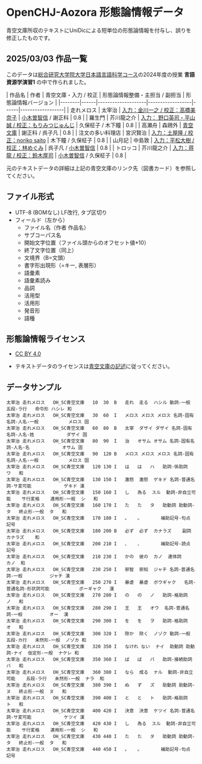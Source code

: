 # OpenCHJ-Aozora 形態論情報データ
青空文庫所収のテキストにUniDicによる短単位の形態論情報を付与し、誤りを修正したものです。

## 2025/03/03 作品一覧
このデータは[総合研究大学院大学日本語言語科学コース](https://www.soken.ac.jp/prog/jls/)の2024年度の授業 **言語資源学演習1** の中で作られました。

| 作品名 | 作者 | 青空文庫・入力 / 校正 | 形態論情報整備・主担当 / 副担当 | 形態論情報バージョン |
|--------|------|--------------------|------------------|------|------------------|
| 走れメロス | 太宰治 | [入力：金川一之 / 校正：高橋美奈子](https://www.aozora.gr.jp/cards/000035/card1567.html) | [小木曽智信](https://researchmap.jp/togiso) / 謝正科 | 0.8 |
| 羅生門 | 芥川龍之介 | [入力：	野口英司・平山誠 / 校正：もりみつじゅんじ](https://www.aozora.gr.jp/cards/000879/card127.html) | 久保柾子 / 木下瞳 | 0.8 |
| 高瀬舟 | 森鴎外 | [青空文庫](https://www.aozora.gr.jp/cards/000129/card691.html) | 謝正科 / 呉子凡 | 0.8 |
| 注文の多い料理店 | 宮沢賢治 | [入力：土屋隆 / 校正：noriko saito](https://www.aozora.gr.jp/cards/000081/card43754.html) | 木下瞳 / 久保柾子 | 0.8 |
| 山月記 | 中島敦 | [入力：平松大樹 / 校正：林めぐみ](https://www.aozora.gr.jp/cards/000119/card624.html) | 呉子凡 /  [小木曽智信](https://researchmap.jp/togiso) | 0.8 |
| トロッコ | 芥川龍之介 | [入力：蒋龍 / 校正：鈴木厚司](https://www.aozora.gr.jp/cards/000879/card43016.html) |  [小木曽智信](https://researchmap.jp/togiso) / 久保柾子 | 0.8 |

元のテキストデータの詳細は上記の青空文庫のリンク先（図書カード）を参照してください。

## ファイル形式
- UTF-8 (BOMなし) LF改行, タブ区切り
- フィールド（左から）
  - ファイル名（作者 作品名）
  - サブコーパス名
  - 開始文字位置（ファイル頭からのオフセット値*10）
  - 終了文字位置（同上）
  - 文境界（B=文頭）
  - 書字形出現形（=キー, 表層形）
  - 語彙素
  - 語彙素読み
  - 品詞
  - 活用型
  - 活用形
  - 発音形
  - 語種

## 形態論情報ライセンス
- [CC BY 4.0](https://creativecommons.org/licenses/by/4.0/)

- テキストデータのライセンスは[青空文庫の記述](https://www.aozora.gr.jp/guide/kijyunn.html)に従ってください。

## データサンプル
```
太宰治 走れメロス	OH_SC青空文庫	10	30	B	走れ	走る	ハシル	動詞-一般	五段-ラ行	命令形	ハシレ	和
太宰治 走れメロス	OH_SC青空文庫	30	60	I	メロス	メロス	メロス	名詞-固有名詞-人名-一般			メロス	固
太宰治 走れメロス	OH_SC青空文庫	60	80	B	太宰	ダザイ	ダザイ	名詞-固有名詞-人名-姓			ダザイ	固
太宰治 走れメロス	OH_SC青空文庫	80	90	I	治	オサム	オサム	名詞-固有名詞-人名-名			オサム	固
太宰治 走れメロス	OH_SC青空文庫	90	120	B	メロス	メロス	メロス	名詞-固有名詞-人名-一般			メロス	固
太宰治 走れメロス	OH_SC青空文庫	120	130	I	は	は	ハ	助詞-係助詞			ワ	和
太宰治 走れメロス	OH_SC青空文庫	130	150	I	激怒	激怒	ゲキド	名詞-普通名詞-サ変可能			ゲキド	漢
太宰治 走れメロス	OH_SC青空文庫	150	160	I	し	為る	スル	動詞-非自立可能	サ行変格	連用形-一般	シ	和
太宰治 走れメロス	OH_SC青空文庫	160	170	I	た	た	タ	助動詞	助動詞-タ	終止形-一般	タ	和
太宰治 走れメロス	OH_SC青空文庫	170	180	I	。	。		補助記号-句点				記号
太宰治 走れメロス	OH_SC青空文庫	180	200	B	必ず	必ず	カナラズ	副詞			カナラズ	和
太宰治 走れメロス	OH_SC青空文庫	200	210	I	、	、		補助記号-読点				記号
太宰治 走れメロス	OH_SC青空文庫	210	230	I	かの	彼の	カノ	連体詞			カノ	和
太宰治 走れメロス	OH_SC青空文庫	230	250	I	邪智	邪知	ジャチ	名詞-普通名詞-一般			ジャチ	漢
太宰治 走れメロス	OH_SC青空文庫	250	270	I	暴虐	暴虐	ボウギャク	名詞-普通名詞-形状詞可能			ボーギャク	漢
太宰治 走れメロス	OH_SC青空文庫	270	280	I	の	の	ノ	助詞-格助詞			ノ	和
太宰治 走れメロス	OH_SC青空文庫	280	290	I	王	王	オウ	名詞-普通名詞-一般			オー	漢
太宰治 走れメロス	OH_SC青空文庫	290	300	I	を	を	ヲ	助詞-格助詞			オ	和
太宰治 走れメロス	OH_SC青空文庫	300	320	I	除か	除く	ノゾク	動詞-一般	五段-カ行	未然形-一般	ノゾカ	和
太宰治 走れメロス	OH_SC青空文庫	320	350	I	なけれ	ない	ナイ	助動詞	助動詞-ナイ	仮定形-一般	ナケレ	和
太宰治 走れメロス	OH_SC青空文庫	350	360	I	ば	ば	バ	助詞-接続助詞			バ	和
太宰治 走れメロス	OH_SC青空文庫	360	380	I	なら	成る	ナル	動詞-非自立可能	五段-ラ行	未然形-一般	ナラ	和
太宰治 走れメロス	OH_SC青空文庫	380	390	I	ぬ	ず	ズ	助動詞	助動詞-ヌ	終止形-一般	ヌ	和
太宰治 走れメロス	OH_SC青空文庫	390	400	I	と	と	ト	助詞-格助詞			ト	和
太宰治 走れメロス	OH_SC青空文庫	400	420	I	決意	決意	ケツイ	名詞-普通名詞-サ変可能			ケツイ	漢
太宰治 走れメロス	OH_SC青空文庫	420	430	I	し	為る	スル	動詞-非自立可能	サ行変格	連用形-一般	シ	和
太宰治 走れメロス	OH_SC青空文庫	430	440	I	た	た	タ	助動詞	助動詞-タ	終止形-一般	タ	和
太宰治 走れメロス	OH_SC青空文庫	440	450	I	。	。		補助記号-句点				記号
```
